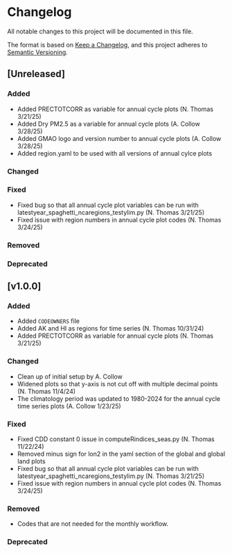 # Changelog

All notable changes to this project will be documented in this file.

The format is based on [Keep a Changelog](https://keepachangelog.com/en/1.0.0/),
and this project adheres to [Semantic Versioning](https://semver.org/spec/v2.0.0.html).

## [Unreleased]
### Added
- Added PRECTOTCORR as variable for annual cycle plots (N. Thomas 3/21/25)
- Added Dry PM2.5 as a variable for annual cycle plots (A. Collow 3/28/25)
- Added GMAO logo and version number to annual cycle plots (A. Collow 3/28/25)
- Added region.yaml to be used with all versions of annual cylce plots

### Changed


### Fixed
- Fixed bug so that all annual cycle plot variables can be run with latestyear_spaghetti_ncaregions_testylim.py (N. Thomas 3/21/25)
- Fixed issue with region numbers in annual cycle plot codes (N. Thomas 3/24/25)

### Removed


### Deprecated



## [v1.0.0]

### Added

- Added `CODEOWNERS` file
- Added AK and HI as regions for time series (N. Thomas 10/31/24)
- Added PRECTOTCORR as variable for annual cycle plots (N. Thomas 3/21/25)

### Changed

- Clean up of initial setup by A. Collow
- Widened plots so that y-axis is not cut off with multiple decimal points (N. Thomas 11/4/24)
- The climatology period was updated to 1980-2024 for the annual cycle time series plots (A. Collow 1/23/25)

### Fixed

- Fixed CDD constant 0 issue in computeRindices_seas.py (N. Thomas 11/22/24)
- Removed minus sign for lon2 in the yaml section of the global and global land plots
- Fixed bug so that all annual cycle plot variables can be run with latestyear_spaghetti_ncaregions_testylim.py (N. Thomas 3/21/25)
- Fixed issue with region numbers in annual cycle plot codes (N. Thomas 3/24/25)

### Removed

- Codes that are not needed for the monthly workflow.

### Deprecated

